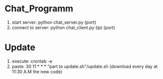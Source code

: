 # Chat_Programm
1. start server:
    python chat_server.py (port)
2. connect to server:
    python chat_client.py (ip) (port)

# Update
1. execute:
        crontab -e
2. paste:
        30 11 * * * "part to update.sh"/update.sh (download every day at 11:30 A.M the new code) 
